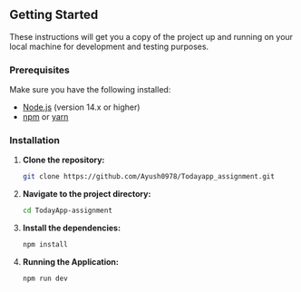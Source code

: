 

## Getting Started

These instructions will get you a copy of the project up and running on your local machine for development and testing purposes.

### Prerequisites

Make sure you have the following installed:

- [Node.js](https://nodejs.org/en/) (version 14.x or higher)
- [npm](https://www.npmjs.com/) or [yarn](https://yarnpkg.com/)

### Installation

1. **Clone the repository:**

   ```bash
   git clone https://github.com/Ayush0978/Todayapp_assignment.git

2. **Navigate to the project directory:**

   ```bash
   cd TodayApp-assignment

4. **Install the dependencies:**
     ```bash
   npm install

5. **Running the Application:**

    ```bash
    npm run dev
    
